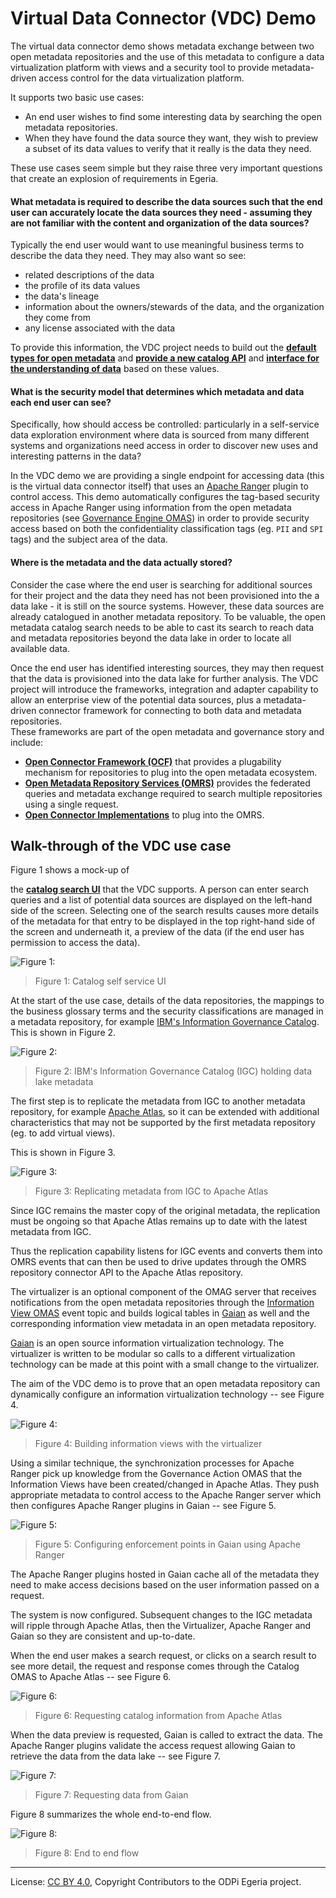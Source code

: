 <!-- SPDX-License-Identifier: CC-BY-4.0 -->
<!-- Copyright Contributors to the ODPi Egeria project 2020. -->
  
# Virtual Data Connector (VDC) Demo
  
The virtual data connector demo shows metadata exchange between two open metadata
repositories and the use of this
metadata to configure a data virtualization platform with views and a security tool to provide
metadata-driven access control for the data virtualization platform.

It supports two basic use cases:

* An end user wishes to find some interesting data by searching the open metadata repositories.
* When they have found the data source they want, they wish to preview a subset of its data values
to verify that it really is the data they need.

These use cases seem simple but they raise three very important questions that create
an explosion of requirements in Egeria.

#### What metadata is required to describe the data sources such that the end user can accurately locate the data sources they need - assuming they are not familiar with the content and organization of the data sources?

Typically the end user would want to use meaningful business terms to describe
the data they need. They may also want so see:

* related descriptions of the data
* the profile of its data values
* the data's lineage
* information about the owners/stewards of the data, and the organization they come
from
* any license associated with the data

To provide this information, the VDC project needs to build out the
**[default types for open metadata](../../../open-metadata-publication/website/open-metadata-types)**
and **[provide a new catalog API](../../../open-metadata-implementation/access-services/asset-catalog)** and
**[interface for the understanding of data](../../../open-metadata-implementation/access-services/asset-consumer)**
based on these values.

#### What is the security model that determines which metadata and data each end user can see?

Specifically, how should access be controlled: particularly
in a self-service data exploration environment
where data is sourced from many different systems and organizations need access
in order to discover new uses and interesting patterns in the data?

In the VDC demo we are providing a single endpoint for accessing data
(this is the virtual data connector itself) that uses an [Apache Ranger](https://ranger.apache.org/) plugin to control access.
This demo automatically configures the tag-based security access in
Apache Ranger using information from the open
metadata repositories (see [Governance Engine OMAS](../../../open-metadata-implementation/access-services/governance-engine))
in order to provide security access based on both the
confidentiality classification tags (eg. `PII` and `SPI` tags) and the subject area of the data.

#### Where is the metadata and the data actually stored?

Consider the case where the end user is searching for additional sources for their
project and the data they need has not been provisioned into the a data lake - it is
still on the source systems.  However, these data sources are already catalogued
in another metadata repository.  To be valuable, the open metadata catalog search needs
to be able to cast its search to reach data and metadata repositories beyond the data lake
in order to locate all available data.

Once the end user has identified interesting sources, they may then request that the
data is provisioned into the data lake for further analysis.
The VDC project will introduce the frameworks, integration and adapter capability
to allow an enterprise view of the potential data sources, plus a metadata-driven
connector framework for connecting to both data and metadata repositories.  
These frameworks are part of the open metadata and governance story and include:

* **[Open Connector Framework (OCF)](../../../open-metadata-implementation/frameworks/open-connector-framework)** that provides a plugability mechanism for repositories
to plug into the open metadata ecosystem.
* **[Open Metadata Repository Services (OMRS)](../../../open-metadata-implementation/repository-services/README.md)** provides the federated queries and metadata exchange
required to search multiple repositories using a single request.
* **[Open Connector Implementations](../../../open-metadata-implementation/adapters/open-connectors/repository-services-connectors)** to plug into the OMRS.


## Walk-through of the VDC use case

Figure 1 shows a mock-up of

the **[catalog search UI](../../../open-metadata-implementation/user-interfaces/ui-chassis/ui-chassis-spring/README.md)** that the VDC supports.
A person can enter search queries and a list of potential data
sources are displayed on the left-hand side of the screen.
Selecting one of the search results causes more details of the metadata for
that entry to be displayed in the top right-hand side of the screen and underneath it,
a preview of the data (if the end user has permission to access the data).

![Figure 1:](vdc-end-to-end-flows-1.png)
> Figure 1: Catalog self service UI

At the start of the use case, details of the data repositories,
the mappings to the business glossary terms and the security classifications
are managed in a metadata repository, for example [IBM's Information Governance Catalog](https://www.ibm.com/marketplace/information-governance-catalog).  This is shown in Figure 2.

![Figure 2:](vdc-end-to-end-flows-2.png)
> Figure 2: IBM's Information Governance Catalog (IGC) holding data lake metadata

The first step is to replicate the metadata from IGC to another metadata repository, for example [Apache Atlas](https://atlas.apache.org), so it can be extended with additional characteristics that may not be supported by the first metadata repository (eg. to add virtual views).

This is shown in Figure 3.

![Figure 3:](vdc-end-to-end-flows-3.png)
> Figure 3: Replicating metadata from IGC to Apache Atlas

Since IGC remains the master copy of the original metadata,
the replication must be ongoing so that Apache Atlas remains up to date with the
latest metadata from IGC.

Thus the replication capability listens for
IGC events and converts them into OMRS events that can then be used to
drive updates through the OMRS repository connector API to the Apache Atlas repository.

The virtualizer is an optional component of the OMAG server that receives notifications
from the open metadata repositories through the 
[Information View OMAS](../../../open-metadata-implementation/access-services/information-view)
event topic and builds logical tables in [Gaian](https://github.com/gaiandb/gaiandb) as well and the
corresponding information view metadata in an open metadata repository.

[Gaian](../../../open-metadata-implementation/adapters/open-connectors/data-store-connectors/gaian-connector) is
an open source information virtualization technology.
The virtualizer is written to be modular so calls to a different virtualization
technology can be made at this point with a small change to the virtualizer. 

The aim of the VDC demo is to prove that an open metadata repository can dynamically
configure an information virtualization technology -- see Figure 4.

![Figure 4:](vdc-end-to-end-flows-4.png)
> Figure 4: Building information views with the virtualizer

Using a similar technique, the synchronization processes for Apache Ranger
pick up knowledge from the Governance Action OMAS that the Information Views
have been created/changed in Apache Atlas.
They push appropriate metadata to control access to the Apache Ranger server
which then configures 
Apache Ranger plugins in Gaian -- see Figure 5.

![Figure 5:](vdc-end-to-end-flows-5.png)
> Figure 5: Configuring enforcement points in Gaian using Apache Ranger

The Apache Ranger plugins hosted in Gaian cache all of the metadata they need
to make access decisions based on the user information passed on a request.

The system is now configured.
Subsequent changes to the IGC metadata will ripple through Apache Atlas, then the Virtualizer,
Apache Ranger and Gaian so they are consistent and up-to-date.

When the end user makes a search request, or clicks on a search result to see more detail, the request and response comes through the Catalog OMAS to Apache Atlas -- see Figure 6.

![Figure 6:](vdc-end-to-end-flows-6.png)
> Figure 6: Requesting catalog information from Apache Atlas

When the data preview is requested, Gaian is called to extract the data.
The Apache Ranger plugins validate the access request allowing Gaian to retrieve
the data from the data lake -- see Figure 7.

![Figure 7:](vdc-end-to-end-flows-7.png)
> Figure 7: Requesting data from Gaian

Figure 8 summarizes the whole end-to-end flow.

![Figure 8:](vdc-end-to-end-flows-8.png)
> Figure 8: End to end flow


----
License: [CC BY 4.0](https://creativecommons.org/licenses/by/4.0/),
Copyright Contributors to the ODPi Egeria project.
